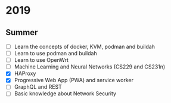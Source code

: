 # 2019

## Summer

* [ ] Learn the concepts of docker, KVM, podman and buildah
* [ ] Learn to use podman and buildah
* [ ] Learn to use OpenWrt
* [ ] Machine Learning and Neural Networks (CS229 and CS231n)
* [x] HAProxy
* [x] Progressive Web App (PWA) and service worker
* [ ] GraphQL and REST
* [ ] Basic knowledge about Network Security
